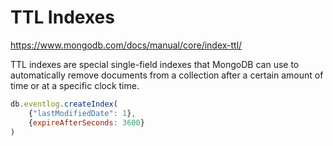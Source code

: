 # TTL Indexes

https://www.mongodb.com/docs/manual/core/index-ttl/

TTL indexes are special single-field indexes that MongoDB can use to automatically remove documents from a collection
after a certain amount of time or at a specific clock time.

```javascript
db.eventlog.createIndex(
    {"lastModifiedDate": 1},
    {expireAfterSeconds: 3600}
)
```
